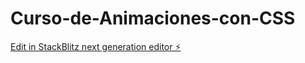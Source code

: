 # Curso-de-Animaciones-con-CSS

[Edit in StackBlitz next generation editor ⚡️](https://stackblitz.com/~/github.com/Santipa21/Curso-de-Animaciones-con-CSS)